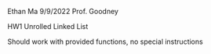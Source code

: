 Ethan Ma
9/9/2022
Prof. Goodney

HW1 Unrolled Linked List

Should work with provided functions, no special instructions